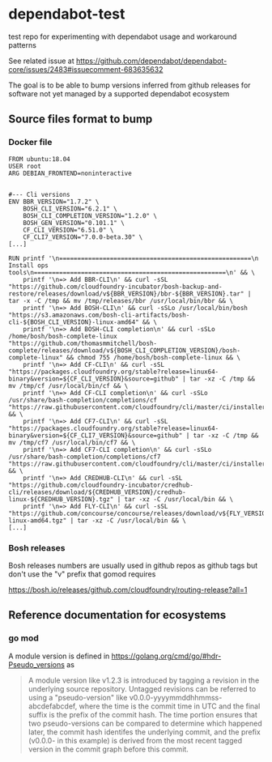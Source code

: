 # dependabot-test
test repo for experimenting with dependabot usage and workaround patterns

See related issue at https://github.com/dependabot/dependabot-core/issues/2483#issuecomment-683635632 

The goal is to be able to bump versions inferred from github releases for software not yet managed by a supported dependabot ecosystem

## Source files format to bump

### Docker file

```
FROM ubuntu:18.04
USER root
ARG DEBIAN_FRONTEND=noninteractive


#--- Cli versions
ENV BBR_VERSION="1.7.2" \
    BOSH_CLI_VERSION="6.2.1" \
    BOSH_CLI_COMPLETION_VERSION="1.2.0" \
    BOSH_GEN_VERSION="0.101.1" \
    CF_CLI_VERSION="6.51.0" \
    CF_CLI7_VERSION="7.0.0-beta.30" \
[...]

RUN printf '\n=====================================================\n Install ops tools\n=====================================================\n' && \
    printf '\n=> Add BBR-CLI\n' && curl -sSL "https://github.com/cloudfoundry-incubator/bosh-backup-and-restore/releases/download/v${BBR_VERSION}/bbr-${BBR_VERSION}.tar" | tar -x -C /tmp && mv /tmp/releases/bbr /usr/local/bin/bbr && \
    printf '\n=> Add BOSH-CLI\n' && curl -sSLo /usr/local/bin/bosh "https://s3.amazonaws.com/bosh-cli-artifacts/bosh-cli-${BOSH_CLI_VERSION}-linux-amd64" && \
    printf '\n=> Add BOSH-CLI completion\n' && curl -sSLo /home/bosh/bosh-complete-linux "https://github.com/thomasmmitchell/bosh-complete/releases/download/v${BOSH_CLI_COMPLETION_VERSION}/bosh-complete-linux" && chmod 755 /home/bosh/bosh-complete-linux && \
    printf '\n=> Add CF-CLI\n' && curl -sSL "https://packages.cloudfoundry.org/stable?release=linux64-binary&version=${CF_CLI_VERSION}&source=github" | tar -xz -C /tmp && mv /tmp/cf /usr/local/bin/cf && \
    printf '\n=> Add CF-CLI completion\n' && curl -sSLo /usr/share/bash-completion/completions/cf "https://raw.githubusercontent.com/cloudfoundry/cli/master/ci/installers/completion/cf"  && \
    printf '\n=> Add CF7-CLI\n' && curl -sSL "https://packages.cloudfoundry.org/stable?release=linux64-binary&version=${CF_CLI7_VERSION}&source=github" | tar -xz -C /tmp && mv /tmp/cf7 /usr/local/bin/cf7 && \
    printf '\n=> Add CF7-CLI completion\n' && curl -sSLo /usr/share/bash-completion/completions/cf7 "https://raw.githubusercontent.com/cloudfoundry/cli/master/ci/installers/completion/cf7"  && \
    printf '\n=> Add CREDHUB-CLI\n' && curl -sSL "https://github.com/cloudfoundry-incubator/credhub-cli/releases/download/${CREDHUB_VERSION}/credhub-linux-${CREDHUB_VERSION}.tgz" | tar -xz -C /usr/local/bin && \
    printf '\n=> Add FLY-CLI\n' && curl -sSL "https://github.com/concourse/concourse/releases/download/v${FLY_VERSION}/fly-${FLY_VERSION}-linux-amd64.tgz" | tar -xz -C /usr/local/bin && \
[...] 
```  

### Bosh releases

Bosh releases numbers are usually used in github repos as github tags but don't use the "v" prefix that gomod requires
 
https://bosh.io/releases/github.com/cloudfoundry/routing-release?all=1

## Reference documentation for ecosystems

### go mod

A module version is defined in https://golang.org/cmd/go/#hdr-Pseudo_versions as

> A module version like v1.2.3 is introduced by tagging a revision in the underlying source repository. Untagged revisions can be referred to using a "pseudo-version" like v0.0.0-yyyymmddhhmmss-abcdefabcdef, where the time is the commit time in UTC and the final suffix is the prefix of the commit hash. The time portion ensures that two pseudo-versions can be compared to determine which happened later, the commit hash identifes the underlying commit, and the prefix (v0.0.0- in this example) is derived from the most recent tagged version in the commit graph before this commit. 